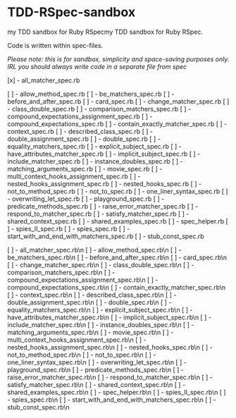 # TDD-RSpec-sandbox
my TDD sandbox for Ruby RSpecmy TDD sandbox for Ruby RSpec.

Code is written within spec-files.

*Please note: this is for sandbox, simplicity and space-saving purposes only. IRL you should always write code in a separate file from spec*

[x] - all_matcher_spec.rb

[ ] - allow_method_spec.rb
[ ] - be_matchers_spec.rb
[ ] - before_and_after_spec.rb
[ ] - card_spec.rb
[ ] - change_matcher_spec.rb
[ ] - class_double_spec.rb
[ ] - comparison_matchers_spec.rb
[ ] - compound_expectations_assignment_spec.rb
[ ] - compound_expectations_spec.rb
[ ] - contain_exactly_matcher_spec.rb
[ ] - context_spec.rb
[ ] - described_class_spec.rb
[ ] - double_assignment_spec.rb
[ ] - double_spec.rb
[ ] - equality_matchers_spec.rb
[ ] - explicit_subject_spec.rb
[ ] - have_attributes_matcher_spec.rb
[ ] - implicit_subject_spec.rb
[ ] - include_matcher_spec.rb
[ ] - instance_doubles_spec.rb
[ ] - matching_arguments_spec.rb
[ ] - movie_spec.rb
[ ] - multi_context_hooks_assignment_spec.rb
[ ] - nested_hooks_assignment_spec.rb
[ ] - nested_hooks_spec.rb
[ ] - not_to_method_spec.rb
[ ] - not_to_spec.rb
[ ] - one_liner_syntax_spec.rb
[ ] - overwriting_let_spec.rb
[ ] - playground_spec.rb
[ ] - predicate_methods_spec.rb
[ ] - raise_error_matcher_spec.rb
[ ] - respond_to_matcher_spec.rb
[ ] - satisfy_matcher_spec.rb
[ ] - shared_context_spec.rb
[ ] - shared_examples_spec.rb
[ ] - spec_helper.rb
[ ] - spies_II_spec.rb
[ ] - spies_spec.rb
[ ] - start_with_and_end_with_matchers_spec.rb
[ ] - stub_const_spec.rb

[ ] - all_matcher_spec.rb\n
[ ] - allow_method_spec.rb\n
[ ] - be_matchers_spec.rb\n
[ ] - before_and_after_spec.rb\n
[ ] - card_spec.rb\n
[ ] - change_matcher_spec.rb\n
[ ] - class_double_spec.rb\n
[ ] - comparison_matchers_spec.rb\n
[ ] - compound_expectations_assignment_spec.rb\n
[ ] - compound_expectations_spec.rb\n
[ ] - contain_exactly_matcher_spec.rb\n
[ ] - context_spec.rb\n
[ ] - described_class_spec.rb\n
[ ] - double_assignment_spec.rb\n
[ ] - double_spec.rb\n
[ ] - equality_matchers_spec.rb\n
[ ] - explicit_subject_spec.rb\n
[ ] - have_attributes_matcher_spec.rb\n
[ ] - implicit_subject_spec.rb\n
[ ] - include_matcher_spec.rb\n
[ ] - instance_doubles_spec.rb\n
[ ] - matching_arguments_spec.rb\n
[ ] - movie_spec.rb\n
[ ] - multi_context_hooks_assignment_spec.rb\n
[ ] - nested_hooks_assignment_spec.rb\n
[ ] - nested_hooks_spec.rb\n
[ ] - not_to_method_spec.rb\n
[ ] - not_to_spec.rb\n
[ ] - one_liner_syntax_spec.rb\n
[ ] - overwriting_let_spec.rb\n
[ ] - playground_spec.rb\n
[ ] - predicate_methods_spec.rb\n
[ ] - raise_error_matcher_spec.rb\n
[ ] - respond_to_matcher_spec.rb\n
[ ] - satisfy_matcher_spec.rb\n
[ ] - shared_context_spec.rb\n
[ ] - shared_examples_spec.rb\n
[ ] - spec_helper.rb\n
[ ] - spies_II_spec.rb\n
[ ] - spies_spec.rb\n
[ ] - start_with_and_end_with_matchers_spec.rb\n
[ ] - stub_const_spec.rb\n
